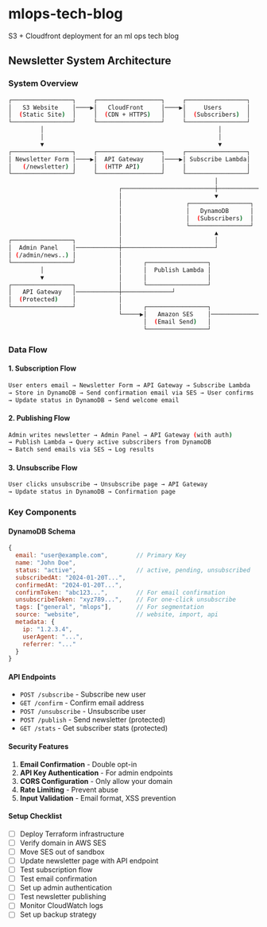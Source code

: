 # mlops-tech-blog

S3 + Cloudfront deployment for an ml ops tech blog

## Newsletter System Architecture

### System Overview

```bash
┌─────────────────┐     ┌──────────────────┐     ┌─────────────────┐
│   S3 Website    │────▶│   CloudFront     │────▶│     Users       │
│  (Static Site)  │     │  (CDN + HTTPS)   │     │  (Subscribers)  │
└─────────────────┘     └──────────────────┘     └─────────────────┘
         │                                                 │
         │                                                 │
         ▼                                                 ▼
┌─────────────────┐     ┌──────────────────┐     ┌─────────────────┐
│ Newsletter Form │────▶│  API Gateway     │────▶│ Subscribe Lambda│
│   (/newsletter) │     │  (HTTP API)      │     │                 │
└─────────────────┘     └──────────────────┘     └─────────────────┘
                                                          │
                               ┌──────────────────────────┼───────────┐
                               │                          ▼           │
                               │                  ┌─────────────────┐ │
                               │                  │   DynamoDB      │ │
                               │                  │  (Subscribers)  │ │
                               │                  └─────────────────┘ │
                               │                          ▲           │
┌─────────────────┐            │                          │           │
│  Admin Panel    │────────────┼──────────────────────────┘           │
│ (/admin/news..) │            │                                      │
└─────────────────┘            │      ┌─────────────────┐             │
         │                     │      │  Publish Lambda │             │
         ▼                     │      │                 │             │
┌─────────────────┐            │      └─────────────────┘             │
│   API Gateway   │────────────┼──────────────┘                       │
│  (Protected)    │            │                                      │
└─────────────────┘            │      ┌─────────────────┐             │
                               └─────▶│   Amazon SES    │─────────────┘
                                      │  (Email Send)   │
                                      └─────────────────┘
```

### Data Flow

#### 1. **Subscription Flow**

```bash
User enters email → Newsletter Form → API Gateway → Subscribe Lambda
→ Store in DynamoDB → Send confirmation email via SES → User confirms
→ Update status in DynamoDB → Send welcome email
```

#### 2. **Publishing Flow**

```bash
Admin writes newsletter → Admin Panel → API Gateway (with auth)
→ Publish Lambda → Query active subscribers from DynamoDB
→ Batch send emails via SES → Log results
```

#### 3. **Unsubscribe Flow**

```bash
User clicks unsubscribe → Unsubscribe page → API Gateway
→ Update status in DynamoDB → Confirmation page
```

### Key Components

#### DynamoDB Schema

```javascript
{
  email: "user@example.com",        // Primary Key
  name: "John Doe",
  status: "active",                 // active, pending, unsubscribed
  subscribedAt: "2024-01-20T...",
  confirmedAt: "2024-01-20T...",
  confirmToken: "abc123...",        // For email confirmation
  unsubscribeToken: "xyz789...",    // For one-click unsubscribe
  tags: ["general", "mlops"],       // For segmentation
  source: "website",                // website, import, api
  metadata: {
    ip: "1.2.3.4",
    userAgent: "...",
    referrer: "..."
  }
}
```

#### API Endpoints

- `POST /subscribe` - Subscribe new user
- `GET /confirm` - Confirm email address
- `POST /unsubscribe` - Unsubscribe user
- `POST /publish` - Send newsletter (protected)
- `GET /stats` - Get subscriber stats (protected)

#### Security Features

1. **Email Confirmation** - Double opt-in
2. **API Key Authentication** - For admin endpoints
3. **CORS Configuration** - Only allow your domain
4. **Rate Limiting** - Prevent abuse
5. **Input Validation** - Email format, XSS prevention

#### Setup Checklist

- [ ] Deploy Terraform infrastructure
- [ ] Verify domain in AWS SES
- [ ] Move SES out of sandbox
- [ ] Update newsletter page with API endpoint
- [ ] Test subscription flow
- [ ] Test email confirmation
- [ ] Set up admin authentication
- [ ] Test newsletter publishing
- [ ] Monitor CloudWatch logs
- [ ] Set up backup strategy
